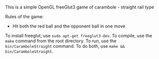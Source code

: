 This is a simple OpenGL freeGlut3 game of carambole  - straight rail type

Rules of the game:
* Hit both the red ball and the opponent ball in one move

To install freeglut, use `sudo apt-get freeglut3-dev`.
To compile, use the `make` command from the root directory.
To run, use the `bin/CaramboleStraight` command.
To do both, use `make && bin/CaramboleStraight`.